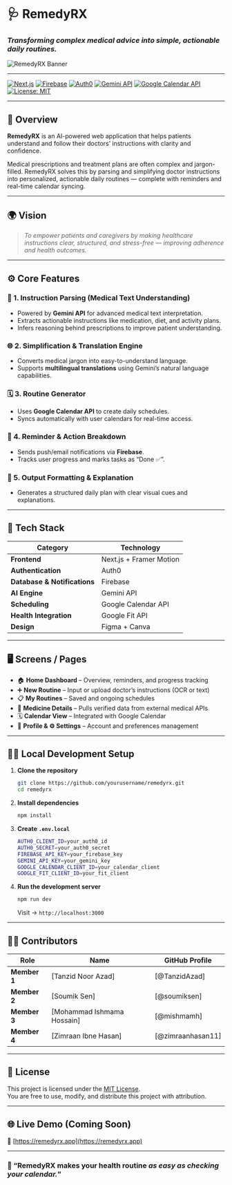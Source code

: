 # 🩺 RemedyRX  
### *Transforming complex medical advice into simple, actionable daily routines.*

![RemedyRX Banner](https://via.placeholder.com/1200x300?text=RemedyRX+-+Simplify+Your+Health+Routine)

---

[![Next.js](https://img.shields.io/badge/Frontend-Next.js-black?logo=nextdotjs)](https://nextjs.org/)
[![Firebase](https://img.shields.io/badge/Database-Firebase-orange?logo=firebase)](https://firebase.google.com/)
[![Auth0](https://img.shields.io/badge/Auth-Auth0-blue?logo=auth0)](https://auth0.com/)
[![Gemini API](https://img.shields.io/badge/AI-Gemini-purple?logo=google)](https://ai.google.dev/gemini-api)
[![Google Calendar API](https://img.shields.io/badge/API-Google%20Calendar-lightgrey?logo=googlecalendar)](https://developers.google.com/calendar)
[![License: MIT](https://img.shields.io/badge/License-MIT-green.svg)](LICENSE)

---

## 🧠 Overview

**RemedyRX** is an AI-powered web application that helps patients understand and follow their doctors’ instructions with clarity and confidence.  

Medical prescriptions and treatment plans are often complex and jargon-filled. RemedyRX solves this by parsing and simplifying doctor instructions into personalized, actionable daily routines — complete with reminders and real-time calendar syncing.

---

## 🌍 Vision

> *To empower patients and caregivers by making healthcare instructions clear, structured, and stress-free — improving adherence and health outcomes.*

---

## ⚙️ Core Features

### 🧾 1. Instruction Parsing (Medical Text Understanding)
- Powered by **Gemini API** for advanced medical text interpretation.  
- Extracts actionable instructions like medication, diet, and activity plans.  
- Infers reasoning behind prescriptions to improve patient understanding.

### 🌐 2. Simplification & Translation Engine
- Converts medical jargon into easy-to-understand language.  
- Supports **multilingual translations** using Gemini’s natural language capabilities.

### 🗓️ 3. Routine Generator
- Uses **Google Calendar API** to create daily schedules.  
- Syncs automatically with user calendars for real-time access.

### 🔔 4. Reminder & Action Breakdown
- Sends push/email notifications via **Firebase**.  
- Tracks user progress and marks tasks as “Done ✅”.

### 🧩 5. Output Formatting & Explanation
- Generates a structured daily plan with clear visual cues and explanations.

---

## 🧰 Tech Stack

| Category | Technology |
|-----------|-------------|
| **Frontend** | Next.js + Framer Motion |
| **Authentication** | Auth0 |
| **Database & Notifications** | Firebase |
| **AI Engine** | Gemini API |
| **Scheduling** | Google Calendar API |
| **Health Integration** | Google Fit API |
| **Design** | Figma + Canva |

---

## 🖥️ Screens / Pages

- 🏠 **Home Dashboard** – Overview, reminders, and progress tracking  
- ➕ **New Routine** – Input or upload doctor’s instructions (OCR or text)  
- 📋 **My Routines** – Saved and ongoing schedules  
- 💊 **Medicine Details** – Pulls verified data from external medical APIs  
- 🗓️ **Calendar View** – Integrated with Google Calendar  
- 👤 **Profile & ⚙️ Settings** – Account and preferences management  

---


## 🧑‍💻 Local Development Setup

1. **Clone the repository**
   ```bash
   git clone https://github.com/yourusername/remedyrx.git
   cd remedyrx
   ```

2. **Install dependencies**
   ```bash
   npm install
   ```

3. **Create `.env.local`**
   ```bash
   AUTH0_CLIENT_ID=your_auth0_id
   AUTH0_SECRET=your_auth0_secret
   FIREBASE_API_KEY=your_firebase_key
   GEMINI_API_KEY=your_gemini_key
   GOOGLE_CALENDAR_CLIENT_ID=your_calendar_client
   GOOGLE_FIT_CLIENT_ID=your_fit_client
   ```

4. **Run the development server**
   ```bash
   npm run dev
   ```
   Visit → `http://localhost:3000`

---

## 🧑‍⚕️ Contributors

| Role | Name | GitHub Profile |
|------|------|------|
| **Member 1** | [Tanzid Noor Azad] | [@TanzidAzad] |
| **Member 2** | [Soumik Sen] | [@soumiksen] |
| **Member 3** | [Mohammad Ishmama Hossain] | [@mishmamh] |
| **Member 4** | [Zimraan Ibne Hasan] | [@zimraanhasan11] |

---

## 📜 License

This project is licensed under the [MIT License](LICENSE).  
You are free to use, modify, and distribute this project with attribution.

---

## 🌐 Live Demo (Coming Soon)

🔗 [https://remedyrx.app](https://remedyrx.app)

---

### 💬 “RemedyRX makes your health routine *as easy as checking your calendar.*”
